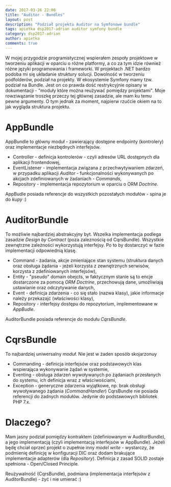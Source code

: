 ```yaml
---
date: 2017-03-26 22:00
title: "Auditor - Bundles"
layout: post
description: "Podział projektu Auditor na Symfonowe bundle"
tags: apietka dsp2017-adrian auditor symfony bundle
category: dsp2017-adrian
author: apietka
comments: true
---
```


W mojej przygodzie programistycznej wspierałem zespoły projektowe w tworzeniu aplikacji w oparciu o różne platformy, a co za tym idzie również różne języki programowania i frameworki. W projektach .NET bardzo podoba mi się układanie struktury solucji. Dowolność w tworzeniu podfolderów, podział na projekty. W ekosystemie Symfony mamy tzw. podział na Bundle. Jest on co prawda dość restrykcyjnie opisany w dokumentacji - "moduły które można reużywać pomiędzy projektami". Moje rowziwązanie troszkę przeczy tej głównej zasadzie, ale mam ku temu pewne argumenty. O tym jednak za moment, najpierw rzućcie okiem na to jak wygląda struktura projektu.

# AppBundle

AppBundle to główny moduł - zawierający dostępne endpointy (kontrolery) oraz implementacje niezbędnych interfejsów.

- Controller - definicja kontrolerów - czyli adresów URL dostępnych dla aplikacji frontendowej,
- EventListener	- implementacja związana z przechwytywaniem zdarzeń, w przypadku aplikacji *Auditor* - funkcjonalności wykonywanych po akcjach zdefiniowanych w żadaniach - *Commands*,
- Repository - implementacja repozytorium w oparciu o ORM *Doctrine*.

AppBudle posiada referencje do wszystkich pozostałych modułów - spina je do *kupy* :)

# AuditorBundle

To możliwie najbardziej abstrakcyjny byt. Wszelka implementacja podlega zasadzie *Design by Contract* (poza zaleznością od CqrsBundle). Wszystkie zewnętrzne zależności wykorzystują interfejsy. Po to by dostarczyć w fazie implementacji odpowiednią klasę.

- Command - żadania, akcje zmieniające stan systemu (struktura danych oraz obsługa żądania - jeżeli korzysta z zewnętrznych serwisów, korzysta z zdefiniowanych interfejsów),
- Entity - "pseudo" domain obejcts, w faktycznym stanie są to encje dostarczone za pomocą *ORM Doctrine*, przechowują dane, umożliwiają ustawianie oraz odczytywanie danych,
- Event - definicja zdarzenia - co się stało (nazwa klasy), jakie informacje należy przekazajć (właściwości klasy),
- Repository - interfejsy dostępu do repozytorium, implementowane w *AppBudle*.

AuditorBundle posiada referencje do modułu *CqrsBundle*.

# CqrsBundle

To najbardziej uniwersalny *moduł*. Nie jest w żaden sposób skojarzonuy

- Commanding - definicja interfejsów oraz podstawowych klas wspierająca wykonywanie żądań w systemie,
- Eventing - obsługa zdarzeń wywoływanych po żądaniach przesłanych do systemu, ich definicja wraz z właściwościami,
- Exception - generyczne zdarzenia wyjątkowe, np. brak obsługi wywoływanego żądania (*CommandHandler*)
CqrsBundle nie posiada referencji do żadnych modułów. Jedynie do podstawowych bibliotek PHP 7.x.

# Dlaczego?

Mam jasny podział pomiędzy kontraktem (zdefiniowanym w AuditorBundle), a jego implementacją (czyli implementacją interfejsów w AppBundle). Jeżeli będę chciał oprzeć projekt o zupełnie inny *model write* - wystarczy, że podmienię definicję w konfiguracji DIC oraz dodam brakujące implementacje adapterów (dla *Repository*). Definicja  z zasad SOLID zostaje spełniona - Open/Closed Principle.

Reużywalność (CqrsBundle), podmiana (implementacja interfejsów z AuditorBundle) - żyć i nie umierać :)
